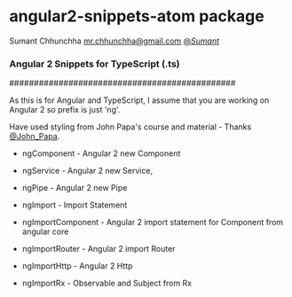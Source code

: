 # angular2-snippets-atom package
Sumant Chhunchha
mr.chhunchha@gmail.com
[@_Sumant_](https://twitter.com/_Sumant_)

### Angular 2 Snippets for TypeScript (.ts)
##############################################

As this is for Angular and TypeScript, I assume that you are working on Angular 2 so prefix is just 'ng'.

Have used styling from John Papa's course and material - Thanks [@John_Papa](https://twitter.com/John_Papa).

* ngComponent - Angular 2 new Component

* ngService - Angular 2 new Service,

* ngPipe - Angular 2 new Pipe

* ngImport - Import Statement

* ngImportComponent - Angular 2 import statement for Component from angular core

* ngImportRouter - Angular 2 import Router

* ngImportHttp - Angular 2 Http

* ngImportRx - Observable and Subject from Rx
